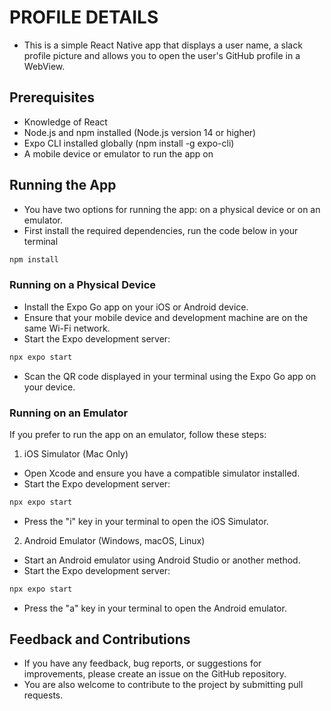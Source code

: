 # PROFILE DETAILS
- This is a simple React Native app that displays a user name, a slack profile picture and allows you to open the user's GitHub profile in a WebView.

## Prerequisites
- Knowledge of React
- Node.js and npm installed (Node.js version 14 or higher)
- Expo CLI installed globally (npm install -g expo-cli)
- A mobile device or emulator to run the app on

## Running the App
- You have two options for running the app: on a physical device or on an emulator.
- First install the required dependencies, run the code below in your terminal
```bash
npm install
```

### Running on a Physical Device
- Install the Expo Go app on your iOS or Android device.
- Ensure that your mobile device and development machine are on the same Wi-Fi network.
- Start the Expo development server:
```bash
npx expo start
```
- Scan the QR code displayed in your terminal using the Expo Go app on your device.

### Running on an Emulator
If you prefer to run the app on an emulator, follow these steps:

1. iOS Simulator (Mac Only)
- Open Xcode and ensure you have a compatible simulator installed.
- Start the Expo development server:
```bash
npx expo start
```
- Press the "i" key in your terminal to open the iOS Simulator.

2. Android Emulator (Windows, macOS, Linux)
- Start an Android emulator using Android Studio or another method.
- Start the Expo development server:
```bash
npx expo start
```
- Press the "a" key in your terminal to open the Android emulator.

## Feedback and Contributions
- If you have any feedback, bug reports, or suggestions for improvements, please create an issue on the GitHub repository.
- You are also welcome to contribute to the project by submitting pull requests.
